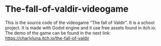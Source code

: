 # The-fall-of-valdir-videogame
This is the source code of the videogame "The fall of Valdir". 
It is a school project.
It is made with Godot engine and it use free assets found in itch.io.
The demo of the game can be found in the next link: https://charlyluna.itch.io/the-fall-of-valdir
